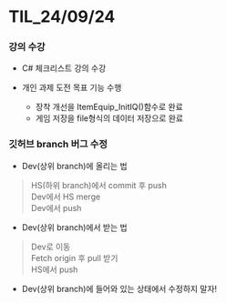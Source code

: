 # TIL_24/09/24

### 강의 수강

- C# 체크리스트 강의 수강


- 개인 과제 도전 목표 기능 수행
  - 장착 개선을 ItemEquip_InitIQ()함수로 완료
  - 게임 저장을 file형식의 데이터 저장으로 완료



### 깃허브 branch 버그 수정

- Dev(상위 branch)에 올리는 법
> HS(하위 branch)에서 commit 후 push <br>
> Dev에서 HS merge <br>
> Dev에서 push <br>

- Dev(상위 branch)에서 받는 법
> Dev로 이동 <br>
> Fetch origin 후 pull 받기 <br>
> HS에서 push

- Dev(상위 branch)에 들어와 있는 상태에서 수정하지 말자!
